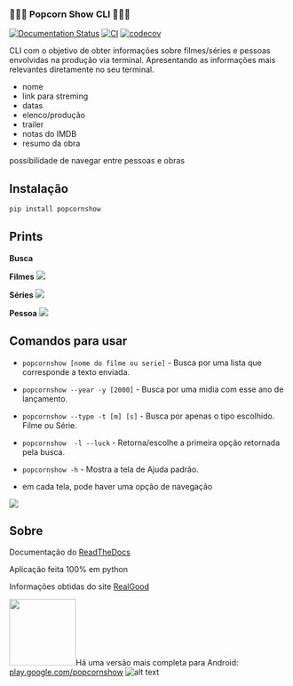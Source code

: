 ### 🍿🍿🍿 Popcorn Show CLI 🍿🍿🍿

[![Documentation Status](https://readthedocs.org/projects/popcornshow-cli/badge/?version=latest)](https://popcornshow-cli.readthedocs.io/en/latest/?badge=latest)
[![CI](https://github.com/icaronunes/popcornshow-cli/actions/workflows/ci.yml/badge.svg)](https://github.com/icaronunes/popcornshow-cli/actions/workflows/ci.yml)
[![codecov](https://codecov.io/gh/icaronunes/popcornshow-cli/branch/master/graph/badge.svg?token=OL7MWQKQKR)](https://codecov.io/gh/icaronunes/popcornshow-cli)

CLI com o objetivo de obter informações sobre filmes/séries e pessoas envolvidas na produção via terminal.
Apresentando as informações mais relevantes diretamente no seu terminal.

- nome
- link para streming
- datas
- elenco/produção
- trailer
- notas do IMDB
- resumo da obra

possibilidade de navegar entre pessoas e obras

## Instalação

```` bash
pip install popcornshow
````
## Prints

**Busca** 
![]()

**Filmes**
![](docs/assets/show_movie.png)  

**Séries**
![](docs/assets/show_serie.png)  

**Pessoa**
![](docs/assets/person.png)

## Comandos para usar

* `popcornshow [nome do filme ou serie]` - Busca por uma lista que corresponde a texto enviada.
* `popcornshow --year -y [2000]` - Busca por uma midia com esse ano de lançamento.
* `popcornshow --type -t [m] [s]` - Busca por apenas o tipo escolhido. Filme ou Série.
* `popcornshow  -l --luck` - Retorna/escolhe a primeira opção retornada pela busca.
* `popcornshow -h` - Mostra a tela de Ajuda padrão.

* em cada tela, pode haver uma opção de navegação

![](docs/assets/help.png)

## Sobre
Documentação do [ReadTheDocs](https://popcornshow-cli.readthedocs.io/en/latest/?)


Aplicação feita 100% em python

Informações obtidas do site [RealGood](https://reelgood.com/)

<img src=docs/assets/android.png width=120px />Há uma versão mais completa para Android: [play.google.com/popcornshow](https://play.google.com/store/apps/details?id=br.com.icaro.filme) ![alt text](docs/assets/popcorn.png)
